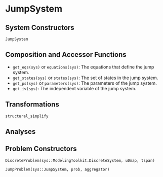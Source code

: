 # JumpSystem

## System Constructors

```@docs
JumpSystem
```

## Composition and Accessor Functions

  - `get_eqs(sys)` or `equations(sys)`: The equations that define the jump system.
  - `get_states(sys)` or `states(sys)`: The set of states in the jump system.
  - `get_ps(sys)` or `parameters(sys)`: The parameters of the jump system.
  - `get_iv(sys)`: The independent variable of the jump system.

## Transformations

```@docs; canonical=false
structural_simplify
```

## Analyses

## Problem Constructors

```@docs; canonical=false
DiscreteProblem(sys::ModelingToolkit.DiscreteSystem, u0map, tspan)
```

```@docs
JumpProblem(sys::JumpSystem, prob, aggregator)
```
